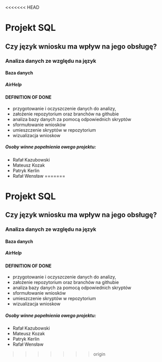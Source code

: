 <<<<<<< HEAD
# **Projekt SQL**

## Czy język wniosku ma wpływ na jego obsługę?
### Analiza danych ze względu na język



#### Baza danych
##### AirHelp


#### DEFINITION OF DONE
- przygotowanie i oczyszczenie danych do analizy,
- założenie repozytorium oraz branchów na githubie
- analiza bazy danych za pomocą odpowiednich skryptów
- sformułowanie wniosków
- umieszczenie skryptów w repozytorium
- wizualizacja wnioskow


##### Osoby winne popełnienia owego projektu:
- Rafał Kazubowski
- Mateusz Kozak
- Patryk Kerlin
- Rafał Wensław
=======
# **Projekt SQL**

## Czy język wniosku ma wpływ na jego obsługę?
### Analiza danych ze względu na język



#### Baza danych
##### AirHelp


#### DEFINITION OF DONE
- przygotowanie i oczyszczenie danych do analizy,
- założenie repozytorium oraz branchów na githubie
- analiza bazy danych za pomocą odpowiednich skryptów
- sformułowanie wniosków
- umieszczenie skryptów w repozytorium
- wizualizacja wnioskow


##### Osoby winne popełnienia owego projektu:
- Rafał Kazubowski
- Mateusz Kozak
- Patryk Kerlin
- Rafał Wensław

>>>>>>> origin
